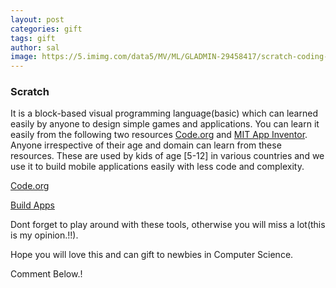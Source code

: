 ```yaml
---
layout: post
categories: gift
tags: gift
author: sal
image: https://5.imimg.com/data5/MV/ML/GLADMIN-29458417/scratch-coding-programming-language-course-training-500x500.png
---
```


### Scratch

It is a block-based visual programming language(basic) which can learned easily by anyone to design simple games and applications. You can learn it
easily from the following two resources [Code.org](https://code.org/) and [MIT App Inventor](http://appinventor.mit.edu/explore/index-2.html). 
Anyone irrespective of their age and domain can learn from these resources. These are used by kids of age [5-12] in various countries and we use 
it to build mobile applications easily with less code and complexity.

[Code.org](https://code.org/)

[Build Apps](http://ai2.appinventor.mit.edu)

Dont forget to play around with these tools, otherwise you will miss a lot(this is my opinion.!!).

Hope you will love this and can gift to newbies in Computer Science.

Comment Below.!


